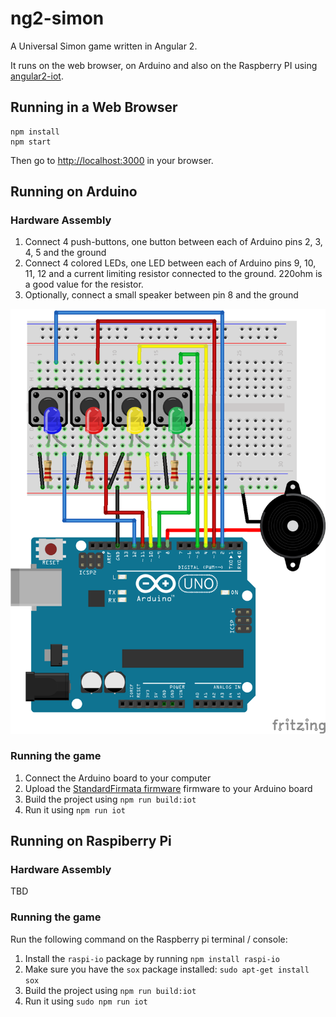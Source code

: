 # ng2-simon

A Universal Simon game written in Angular 2.

It runs on the web browser, on Arduino and also on the Raspberry PI using [angular2-iot](https://github.com/urish/angular2-iot).


## Running in a Web Browser

    npm install
    npm start

Then go to [http://localhost:3000](http://localhost:3000) in your browser.

## Running on Arduino

### Hardware Assembly

1. Connect 4 push-buttons, one button between each of Arduino pins 2, 3, 4, 5 and the ground
2. Connect 4 colored LEDs, one LED between each of Arduino pins 9, 10, 11, 12 and a current limiting resistor connected to the ground. 220ohm is a good value for the resistor.
3. Optionally, connect a small speaker between pin 8 and the ground

![Simon on Arduino Hardware Diagram](diagrams/arduino.png)

### Running the game

1. Connect the Arduino board to your computer
2. Upload the [StandardFirmata firmware](https://github.com/firmata/arduino) firmware to your Arduino board
3. Build the project using `npm run build:iot`
4. Run it using `npm run iot`

## Running on Raspiberry Pi

### Hardware Assembly

TBD

### Running the game

Run the following command on the Raspberry pi terminal / console:

1. Install the `raspi-io` package by running `npm install raspi-io`
2. Make sure you have the `sox` package installed: `sudo apt-get install sox`
3. Build the project using `npm run build:iot`
4. Run it using `sudo npm run iot`
